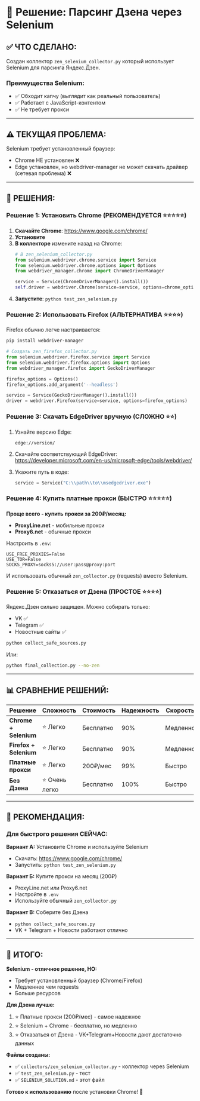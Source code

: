 # 🎯 Решение: Парсинг Дзена через Selenium

## ✅ **ЧТО СДЕЛАНО:**

Создан коллектор `zen_selenium_collector.py` который использует Selenium для парсинга Яндекс.Дзен.

### **Преимущества Selenium:**
- ✅ Обходит капчу (выглядит как реальный пользователь)
- ✅ Работает с JavaScript-контентом
- ✅ Не требует прокси

---

## ⚠️ **ТЕКУЩАЯ ПРОБЛЕМА:**

Selenium требует установленный браузер:
- Chrome НЕ установлен ❌
- Edge установлен, но webdriver-manager не может скачать драйвер (сетевая проблема) ❌

---

## 🚀 **РЕШЕНИЯ:**

### **Решение 1: Установить Chrome** (РЕКОМЕНДУЕТСЯ ⭐⭐⭐⭐⭐)

1. **Скачайте Chrome**: https://www.google.com/chrome/
2. **Установите**
3. **В коллекторе** измените назад на Chrome:
   ```python
   # В zen_selenium_collector.py
   from selenium.webdriver.chrome.service import Service
   from selenium.webdriver.chrome.options import Options
   from webdriver_manager.chrome import ChromeDriverManager
   
   service = Service(ChromeDriverManager().install())
   self.driver = webdriver.Chrome(service=service, options=chrome_options)
   ```
4. **Запустите**: `python test_zen_selenium.py`

### **Решение 2: Использовать Firefox** (АЛЬТЕРНАТИВА ⭐⭐⭐⭐)

Firefox обычно легче настраивается:

```bash
pip install webdriver-manager
```

```python
# Создать zen_firefox_collector.py
from selenium.webdriver.firefox.service import Service
from selenium.webdriver.firefox.options import Options
from webdriver_manager.firefox import GeckoDriverManager

firefox_options = Options()
firefox_options.add_argument('--headless')

service = Service(GeckoDriverManager().install())
driver = webdriver.Firefox(service=service, options=firefox_options)
```

### **Решение 3: Скачать EdgeDriver вручную** (СЛОЖНО ⭐⭐)

1. Узнайте версию Edge:
   ```
   edge://version/
   ```

2. Скачайте соответствующий EdgeDriver:
   https://developer.microsoft.com/en-us/microsoft-edge/tools/webdriver/

3. Укажите путь в коде:
   ```python
   service = Service("C:\\path\\to\\msedgedriver.exe")
   ```

### **Решение 4: Купить платные прокси** (БЫСТРО ⭐⭐⭐⭐⭐)

**Проще всего - купить прокси за 200₽/месяц:**

- **ProxyLine.net** - мобильные прокси
- **Proxy6.net** - обычные прокси

Настроить в `.env`:
```env
USE_FREE_PROXIES=False
USE_TOR=False
SOCKS_PROXY=socks5://user:pass@proxy:port
```

И использовать обычный `zen_collector.py` (requests) вместо Selenium.

### **Решение 5: Отказаться от Дзена** (ПРОСТОЕ ⭐⭐⭐⭐)

Яндекс.Дзен сильно защищен. Можно собирать только:
- VK ✅
- Telegram ✅
- Новостные сайты ✅

```bash
python collect_safe_sources.py
```

Или:
```bash
python final_collection.py --no-zen
```

---

## 📊 **СРАВНЕНИЕ РЕШЕНИЙ:**

| Решение | Сложность | Стоимость | Надежность | Скорость |
|---------|-----------|-----------|------------|----------|
| **Chrome + Selenium** | ⭐ Легко | Бесплатно | 90% | Медленно |
| **Firefox + Selenium** | ⭐ Легко | Бесплатно | 90% | Медленно |
| **Платные прокси** | ⭐ Легко | 200₽/мес | 99% | Быстро |
| **Без Дзена** | ⭐ Очень легко | Бесплатно | 100% | Быстро |

---

## 🎯 **РЕКОМЕНДАЦИЯ:**

### **Для быстрого решения СЕЙЧАС:**

**Вариант А:** Установите Chrome и используйте Selenium
- Скачать: https://www.google.com/chrome/
- Запустить: `python test_zen_selenium.py`

**Вариант Б:** Купите прокси на месяц (200₽)
- ProxyLine.net или Proxy6.net
- Настройте в `.env`
- Используйте обычный `zen_collector.py`

**Вариант В:** Соберите без Дзена
- `python collect_safe_sources.py`
- VK + Telegram + Новости работают отлично

---

## 📝 **ИТОГО:**

**Selenium - отличное решение, НО:**
- Требует установленный браузер (Chrome/Firefox)
- Медленнее чем requests
- Больше ресурсов

**Для Дзена лучше:**
1. ⭐ Платные прокси (200₽/мес) - самое надежное
2. ⭐ Selenium + Chrome - бесплатно, но медленно
3. ⭐ Отказаться от Дзена - VK+Telegram+Новости дают достаточно данных

**Файлы созданы:**
- ✅ `collectors/zen_selenium_collector.py` - коллектор через Selenium
- ✅ `test_zen_selenium.py` - тест
- ✅ `SELENIUM_SOLUTION.md` - этот файл

**Готово к использованию** после установки Chrome! 🚀
